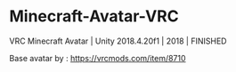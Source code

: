 # Minecraft-Avatar-VRC
VRC Minecraft Avatar | Unity 2018.4.20f1 | 2018 | FINISHED

Base avatar by : https://vrcmods.com/item/8710

